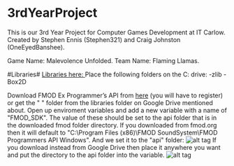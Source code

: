 # 3rdYearProject
This is our 3rd Year Project for Computer Games Development at IT Carlow. Created by Stephen Ennis (Stephen321) and Craig Johnston (OneEyedBanshee).

Game Name: Malevolence Unfolded.
Team Name: Flaming Llamas.


#Libraries#
[Libraries here: ](https://drive.google.com/folderview?id=0B9RF991BhZlzWlRGS1d5OHVVY1k&usp=sharing)
Place the following folders on the C: drive:
-zlib
-Box2D

Download FMOD Ex Programmer’s API from [here](http://www.fmod.org/download-previous-products/) (you will have to register) or get the " " folder from the libraries folder on Google Drive mentioned about.
Open up enviroment variables and add a new variable with a name of "FMOD_SDK".
The value of these should be set to the api folder that is in the downloaded fmod folder directory.
If you downloaded from fmod.org then it will default to "C:\Program Files (x86)\FMOD SoundSystem\FMOD Programmers API Windows". And we set it to the "api" folder:
![alt tag](http://puu.sh/lXwQK.png)
If you download instead from Google Drive then place it anywhere you want and put the directory to the api folder into the variable.
![alt tag](http://puu.sh/nj2vo.png)
